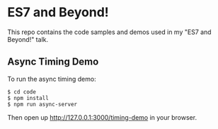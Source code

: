 # ES7 and Beyond!

This repo contains the code samples and demos used in my "ES7 and Beyond!" talk.

## Async Timing Demo

To run the async timing demo:

```
$ cd code
$ npm install
$ npm run async-server
```

Then open up http://127.0.0.1:3000/timing-demo in your browser.
